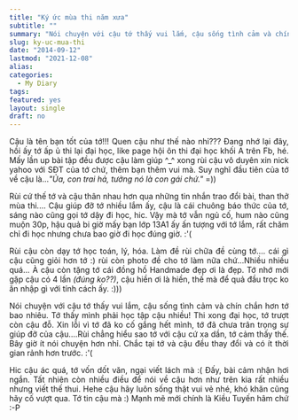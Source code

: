 ```yaml
---
title: "Ký ức mùa thi năm xưa"
subtitle: ""
summary: "Nói chuyện với cậu tớ thấy vui lắm, cậu sống tình cảm và chín chắn hơn tớ bao nhiêu. Tớ thấy mình phải học tập cậu nhiều! Thi xong đại học, tớ trượt còn cậu..."
slug: ky-uc-mua-thi
date: "2014-09-12"
lastmod: "2021-12-08"
alias:
categories:
  - My Diary
tags:
featured: yes
layout: single
draft: no
---
```


<p style = "text-align: justify">Cậu là tên bạn tốt của tớ!!! Quen cậu như thế nào nhỉ??? Đang nhớ lại đây, hồi ấy tớ ấp ủ thi lại đại học, like page hội ôn thi đại học khối A trên Fb, hé. Mấy lần up bài tập đều được cậu làm giúp ^_^ xong rùi cậu vô duyên xin nick yahoo với SĐT của tớ chứ, thêm bạn thêm vui mà. Suy nghĩ đầu tiên của tớ về cậu là...<i>"Ủa, con trai hả, tưởng nó là con gái chứ."</i> =))</p>

<p style = "text-align: justify">Rùi cứ thế tớ và cậu thân nhau hơn qua những tin nhắn trao đổi bài, than thở mùa thi.... Cậu giúp đỡ tớ nhiều lắm ấy, cậu là cái chuông báo thức của tớ, sáng nào cũng gọi tớ dậy đi học, hic. Vậy mà tớ vẫn ngủ cố, hum nào cũng muộn 30p, hậu quả bi giờ mấy bạn lớp 13A1 ấy ấn tượng với tớ lắm, rất chăm chỉ đi học nhưng chưa bao giờ đi học đúng giờ. :'(</p>

<p style = "text-align: justify">Rùi cậu còn dạy tớ học toán, lý, hóa. Làm đề rùi chữa đề cùng tớ.... cái gì cậu cũng giỏi hơn tớ :) rùi còn photo đề cho tớ làm nữa chứ...Nhiều nhiều quá... À cậu còn tặng tớ cái đồng hồ Handmade đẹp ơi là đẹp. Tớ nhớ mới gặp cậu có 4 lần <i>(đúng ko??)</i>, cậu hiền ơi là hiền, thế mà để quả đầu trọc ko ăn nhập gì với tính cách ấy. :)))</p>

<p style = "text-align: justify">Nói chuyện với cậu tớ thấy vui lắm, cậu sống tình cảm và chín chắn hơn tớ bao nhiêu. Tớ thấy mình phải học tập cậu nhiều! Thi xong đại học, tớ trượt còn cậu đỗ. Xin lỗi vì tớ đã ko cố gắng hết mình, tớ đã chưa trân trọng sự giúp đỡ của cậu....Rùi chẳng hiểu sao tớ với cậu cứ xa dần, tớ cảm thấy thế. Bây giờ ít nói chuyện hơn nhỉ. Chắc tại tớ và cậu đều thay đổi và có ít thời gian rảnh hơn trước. :'(</p>

<p style = "text-align: justify">Hic cậu ác quá, tớ vốn dốt văn, ngại viết lách mà :( Đấy, bài cảm nhận hơi ngắn. Tất nhiên còn nhiều điều để nói về cậu hơn như trên kia rất nhiều nhưng viết thế thui. Hehe cậu hãy luôn sống thật vui vẻ nhé, khó khăn cũng hãy cố vượt qua. Tớ tin cậu mà :) Mạnh mẽ mới chính là Kiều Tuyến hâm chứ :-P</p>
